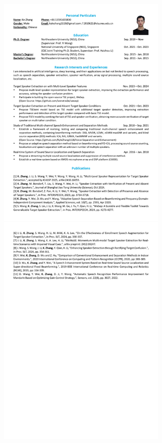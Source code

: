 ![0001](https://github.com/KyleZhang1118/ZhangKe-CV/blob/main/ZhangKe_CV_1.jpg)
![0002](https://github.com/KyleZhang1118/ZhangKe-CV/blob/main/ZhangKe_CV_2.jpg)
